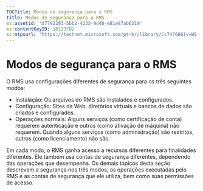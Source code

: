 ```yaml
---
TOCTitle: Modos de segurança para o RMS
Title: Modos de segurança para o RMS
ms:assetid: 'd7792293-5bb2-4232-9d48-e81e87ab6219'
ms:contentKeyID: 18123782
ms:mtpsurl: 'https://technet.microsoft.com/pt-br/library/Cc747686(v=WS.10)'
---
```


Modos de segurança para o RMS
=============================

O RMS usa configurações diferentes de segurança para os três seguintes modos:

-   Instalação: Os arquivos do RMS são instalados e configurados.
-   Configuração: Sites da Web, diretórios virtuais e bancos de dados são criados e configurados.
-   Operações normais: Alguns serviços (como certificação de conta) requerem autenticação e outros (como ativação de máquina) não requerem. Quando alguns serviços (como administração) são restritos, outros (como licenciamento) não são.

Em cada modo, o RMS ganha acesso a recursos diferentes para finalidades diferentes. Ele também usa contas de segurança diferentes, dependendo das operações que desempenha. Os demais tópicos desta seção descrevem a segurança nos três modos, as operações executadas pelo RMS e as contas de segurança que ele utiliza, bem como suas permissões de acesso.

